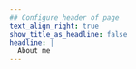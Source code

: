 ```yaml
---
## Configure header of page
text_align_right: true
show_title_as_headline: false
headline: |
  About me
---
```


<!-- this is a subheadline -->
